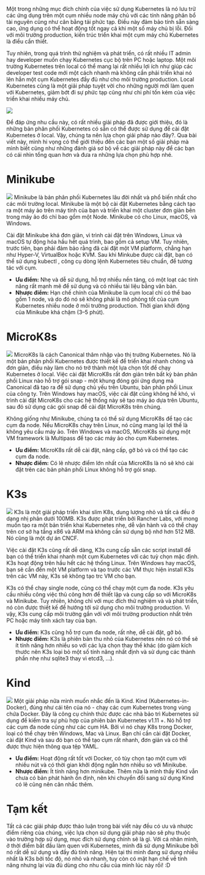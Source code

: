 Một trong những mục đích chính của việc sử dụng Kubernetes là nó lưu trữ các ứng dụng trên một cụm nhiều node máy chủ với các tính năng phân bổ tài nguyên cũng như cân bằng tải phức tạp. Điều này đảm bảo tính sẵn sàng cao, ứng dụng có thể hoạt động tốt ngay cả khi một số máy chủ bị lỗi. Đối với môi trường production, kiến trúc triển khai một cụm máy chủ Kubernetes là điều cần thiết.

Tuy nhiên, trong quá trình thử nghiệm và phát triển, có rất nhiều IT admin hay  developer muốn chạy Kubernetes cục bộ trên PC hoặc laptop. Một môi trường Kubernetes trên local có thể mang lại rất nhiều lợi ích như giúp các developer test code mới một cách nhanh mà không cần phải triển khai nó lên hẳn một cụm Kubernetes đầy đủ như cho môi trường production. Local Kubernetes cũng là một giải pháp tuyệt vời cho những người mới làm quen với Kubernetes, giảm bớt đi sự phức tạp cũng như chi phí tốn kém của việc triển khai nhiều máy chủ.

![](https://images.viblo.asia/0f9bc415-c7b5-4c8b-a22a-f413fe4cd8d0.jpeg)

Để đáp ứng nhu cầu này, có rất nhiều giải pháp đã được giới thiệu, đó là những bản phân phối Kubernetes có sẵn có thể được sử dụng để cài đặt Kubernetes ở local. Vậy, chúng ta nên lựa chọn giải pháp nào đây?. Qua bài viết này, mình hi vọng có thể giới thiệu đến các bạn một số giải pháp mà mình biết cũng như những đánh giá sơ bộ về các giải pháp này để các bạn có cái nhìn tổng quan hơn và đưa ra những lựa chọn phù hợp nhé.
# Minikube
![](https://images.viblo.asia/729367ce-a2ed-4371-a542-ebbdb5102ed0.png)
Minikube là bản phân phối Kubernetes lâu đời nhất và phổ biến nhất cho các môi trường local. Minikube là một bộ cài đặt Kubernetes bằng cách tạo ra một máy ảo trên máy tính của bạn và triển khai một cluster đơn giản bên trong máy ảo đó chỉ bao gồm một Node. Minikube có cho Linux, macOS, và Windows. 

Cài đặt Minikube khá đơn giản, vì trình cài đặt trên  Windows, Linux và macOS tự động hóa hầu hết quá trình, bao gồm cả setup VM. Tuy nhiên, trước tiên, bạn phải đảm bảo rằng đã cài đặt một VM platform, chẳng hạn như Hyper-V, VirtualBox hoặc KVM. Sau khi Minkube được cài đặt, bạn có thể sử dụng kubectl , công cụ dòng lệnh Kubernetes tiêu chuẩn, để tương tác với cụm.

- **Ưu điểm:** Nhẹ và dễ sử dụng, hỗ trợ nhiều nền tảng, có một loạt các tính năng rất mạnh mẽ để sử dụng và có nhiều tài liệu bằng văn bản. 
- **Nhược điểm:** Hạn chế chính của Minikube là cụm local chỉ có thể bao gồm 1 node, và do đó nó sẽ không phải là mô phỏng tốt của cụm Kubernetes nhiều node ở môi trường production. Thời gian khởi động của Minikube khá chậm (3–5 phút).
# MicroK8s
![](https://images.viblo.asia/de988a2b-fa5d-4ca0-b6f3-8461d1b6307b.png)
MicroK8s là cách Canonical thâm nhập vào thị trường Kubernetes. Nó là một bản phân phối Kubernetes được thiết kế để triển khai nhanh chóng và đơn giản, điều này làm cho nó trở thành một lựa chọn tốt để chạy Kubernetes ở local. Việc cài đặt MicroK8s rất đơn giản trên bất kỳ bản phân phối Linux nào hỗ trợ gói snap - một khung đóng gói ứng dụng mà Canonical đã tạo ra để sử dụng chủ yếu trên Ubuntu, bản phân phối Linux của công ty. Trên Windows hay macOS, việc cài đặt cũng không hề khó, vì trình cài đặt MicroK8s cho các hệ thống này sẽ tạo máy ảo dựa trên Ubuntu, sau đó sử dụng các gói snap để cài đặt MicroK8s trên chúng.

Không giống như Minikube, chúng ta có thể sử dụng MicroK8s để tạo các cụm đa node. Nếu MicroK8s chạy trên Linux, nó cũng mang lại lợi thế là không yêu cầu máy ảo. Trên Windows và macOS, MicroK8s sử dụng một VM framework là Multipass để tạo các máy ảo cho cụm Kubernetes.

- **Ưu điểm:** MicroK8s rất dễ cài đặt, nâng cấp, gỡ bỏ và có thể tạo các cụm đa node. 
- **Nhược điểm:** Có lẽ nhược điểm lớn nhất của MicroK8s là nó sẽ khó cài đặt trên các bản phân phối Linux không hỗ trợ gói snap.
# K3s
![](https://images.viblo.asia/184fb11f-4a65-4ca3-9e17-9f270f999689.jpg)
K3s là một giải pháp triển khai slim K8s, dung lượng nhỏ và tất cả đều ở dạng nhị phân dưới 100MB. K3s được phát triển bởi Rancher Labs, với mong muốn tạo ra một bản triển khai Kubernetes nhẹ, dễ vận hành và có thể chạy trên cơ sở hạ tầng x86 và ARM mà không cần sử dụng bộ nhớ hơn 512 MB. Nó cũng là một dự án CNCF.

Việc cài đặt K3s cũng rất dễ dàng, K3s cung cấp sẵn các script install để bạn có thể triển khai nhanh một cụm Kubernetes với các tuỳ chọn mặc định. K3s hoạt động trên hầu hết các hệ thống Linux. Trên Windows hay macOS, bạn sẽ cần đến một VM platform và tạo trước các VM thực hiện install K3s trên các VM này, K3s sẽ không tạo trc VM cho bạn.

K3s có thể chạy single node, cũng có thể chạy một cụm đa node. K3s yêu cầu nhiều công việc thủ công hơn để thiết lập và cung cấp so với MicroK8s và Minikube. Tuy nhiên, không chỉ với mục đích thử nghiệm và và phát triển, nó còn được thiết kế để hướng tới sử dụng cho môi trường production. Vì vậy, K3s cung cấp môi trường gần với với môi trường production nhất trên PC hoặc máy tính xách tay của bạn.

- **Ưu điểm:** K3s cũng hỗ trợ cụm đa node, rất nhẹ, dễ cài đặt, gỡ bỏ.
- **Nhược điểm:** K3s là phiên bản thu nhỏ của Kubernetes nên nó có thể sẽ ít tính năng hơn nhiều so với các lựa chọn thay thế khác (do giảm kích thước nên K3s loại bỏ một số tính năng nhất định và sử dụng các thành phần nhẹ như sqlite3 thay vì etcd3, ...).
# Kind
![](https://images.viblo.asia/91aaa8c9-17f0-464a-8495-757723ddd977.png)
Một giải pháp nữa mình muốn nhắc đến là Kind. Kind (Kubernetes-in-Docker), đúng như cái tên của nó - chạy các cụm Kubernetes trong vùng chứa Docker. Đây là công cụ chính thức được các nhà bảo trì Kubernetes sử dụng để kiểm tra sự phù hợp của phiên bản Kubernetes v1.11 +. Nó hỗ trợ các cụm đa node cũng như các cụm HA. Bởi vì nó chạy K8s trong Docker, loại có thể chạy trên Windows, Mac và Linux.
Bạn chỉ cần cài đặt Docker, cài đặt Kind và sau đó bạn có thể tạo cụm rất nhanh, đơn giản và có thể được thực hiện thông qua tệp YAML.

- **Ưu điểm:** Hoạt động rất tốt với Docker, có tùy chọn tạo một cụm với nhiều nút và có thời gian khởi động ngắn hơn nhiều so với Minikube.
- **Nhược điểm:** Ít tính năng hơn minikube. Thêm nữa là mình thấy Kind vẫn chưa có bản phát hành ổn định, nên khi chuyển đổi sang sử dụng Kind có lẽ cũng nên cân nhắc thêm.

# Tạm kết
Tất cả các giải pháp được thảo luận trong bài viết này đều có ưu và nhược điểm riêng của chúng, việc lựa chọn sử dụng giải pháp nào sẽ phụ thuộc vào trường hợp sử dụng, mục đích sử dụng chính sẽ là gì.
Với cá nhân mình, ở thời điểm bắt đầu làm quen với Kubernetes, mình đã sử dụng Minikube bởi nó rất dễ sử dụng và đầy đủ tính năng. Hiện tại thì mình đang sử dụng nhiều nhất là K3s bởi tốc độ, nó nhỏ và nhanh, tuy còn có mặt hạn chế về tính năng nhưng lại vừa đủ dùng cho nhu cầu của mình lúc này rồi! :D